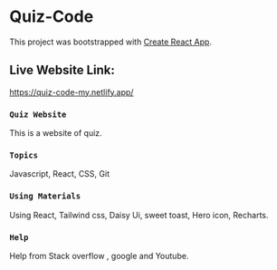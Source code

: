 # Quiz-Code

This project was bootstrapped with [Create React App](https://github.com/facebook/create-react-app).

## Live Website Link:

https://quiz-code-my.netlify.app/

### `Quiz Website`

This is a website of quiz.

### `Topics`

Javascript, React, CSS, Git

### `Using Materials`

Using React, Tailwind css, Daisy Ui, sweet toast, Hero icon, Recharts.

### `Help`

Help from Stack overflow , google and Youtube.
